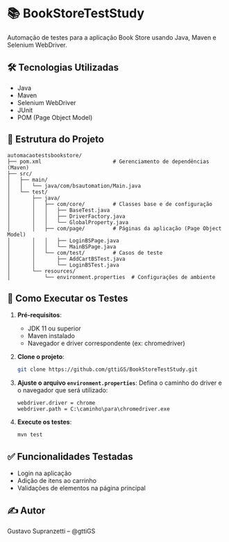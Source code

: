 # 📚 BookStoreTestStudy

Automação de testes para a aplicação Book Store usando Java, Maven e Selenium WebDriver.

## 🛠️ Tecnologias Utilizadas

- Java
- Maven
- Selenium WebDriver
- JUnit
- POM (Page Object Model)

## 📁 Estrutura do Projeto

```
automacaotestsbookstore/
├── pom.xml                       # Gerenciamento de dependências (Maven)
├── src/
│   ├── main/
│   │   └── java/com/bsautomation/Main.java
│   └── test/
│       ├── java/
│       │   ├── com/core/         # Classes base e de configuração
│       │   │   ├── BaseTest.java
│       │   │   ├── DriverFactory.java
│       │   │   └── GlobalProperty.java
│       │   ├── com/page/         # Páginas da aplicação (Page Object Model)
│       │   │   ├── LoginBSPage.java
│       │   │   └── MainBSPage.java
│       │   └── com/test/         # Casos de teste
│       │       ├── AddCartBSTest.java
│       │       └── LoginBSTest.java
│       └── resources/
│           └── environment.properties  # Configurações de ambiente
```

## 🚀 Como Executar os Testes

1. **Pré-requisitos**:
   - JDK 11 ou superior
   - Maven instalado
   - Navegador e driver correspondente (ex: chromedriver)

2. **Clone o projeto**:
   ```bash
   git clone https://github.com/gttiGS/BookStoreTestStudy.git
   ```

3. **Ajuste o arquivo `environment.properties`**:
   Defina o caminho do driver e o navegador que será utilizado:
   ```properties
   webdriver.driver = chrome
   webdriver.path = C:\caminho\para\chromedriver.exe
   ```

4. **Execute os testes**:
   ```bash
   mvn test
   ```

## ✅ Funcionalidades Testadas

- Login na aplicação
- Adição de itens ao carrinho
- Validações de elementos na página principal

## ✍️ Autor

Gustavo Supranzetti – @gttiGS
